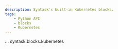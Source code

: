 ```yaml
---
description: Syntask's built-in Kubernetes blocks.
tags:
    - Python API
    - blocks
    - Kubernetes
---
```

::: syntask.blocks.kubernetes